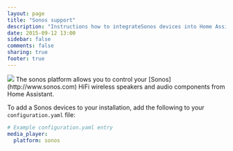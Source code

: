 ```yaml
---
layout: page
title: "Sonos support"
description: "Instructions how to integrateSonos devices into Home Assistant."
date: 2015-09-12 13:00
sidebar: false
comments: false
sharing: true
footer: true
---
```


<img src='/images/supported_brands/denon.png' class='brand pull-right' />
The sonos platform allows you to control your [Sonos](http://www.sonos.com) HiFi wireless speakers and audio components from Home Assistant.


To add a Sonos devices to your installation, add the following to your `configuration.yaml` file:

```yaml
# Example configuration.yaml entry
media_player:
  platform: sonos
```

